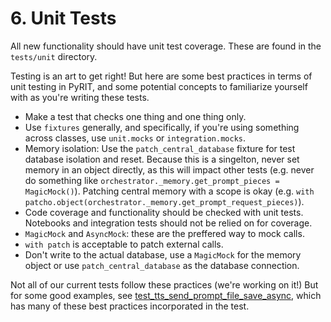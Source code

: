 # 6. Unit Tests

All new functionality should have unit test coverage. These are found in the `tests/unit` directory.

Testing is an art to get right! But here are some best practices in terms of unit testing in PyRIT, and some potential concepts to familiarize yourself with as you're writing these tests.

- Make a test that checks one thing and one thing only.
- Use `fixtures` generally, and specifically, if you're using something across classes, use `unit.mocks` or `integration.mocks`.
- Memory isolation: Use the `patch_central_database` fixture for test database isolation and reset. Because this is a singelton, never set memory in an object directly, as this will impact other tests (e.g. never do something like `orchestrator._memory.get_prompt_pieces = MagicMock()`). Patching central memory with a scope is okay (e.g. `with patcho.object(orchestrator._memory.get_prompt_request_pieces)`).
- Code coverage and functionality should be checked with unit tests. Notebooks and integration tests should not be relied on for coverage.
- `MagicMock` and `AsyncMock`: these are the preffered way to mock calls.
- `with patch` is acceptable to patch external calls.
- Don't write to the actual database, use a `MagicMock` for the memory object or use `patch_central_database` as the database connection.


Not all of our current tests follow these practices (we're working on it!) But for some good examples, see [test_tts_send_prompt_file_save_async](../../tests/unit/target/test_tts_target.py), which has many of these best practices incorporated in the test.
